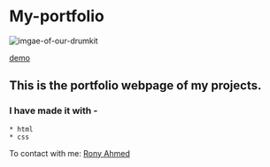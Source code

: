 # My-portfolio

![imgae-of-our-drumkit](https://imgur.com/rwkigbl.png)

[demo](https://ronyahmed.netlify.app/)

## This is the portfolio webpage of my projects.

### I have made it with -
    * html
    * css

To contact with me: [Rony Ahmed](mailto:moshiourrahmanrony@gmail.com?subject=[Web%20Project]%20Make%20Me%20A%20Website)
